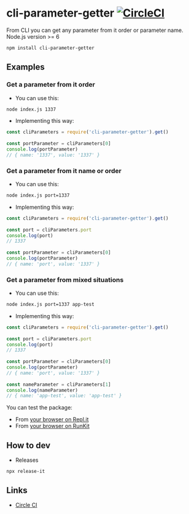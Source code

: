 # cli-parameter-getter [![CircleCI](https://circleci.com/gh/jotafeldmann/cli-parameter-getter.svg?style=svg)](https://circleci.com/gh/jotafeldmann/cli-parameter-getter)

From CLI you can get any parameter from it order or parameter name. Node.js version >= 6

```bash
npm install cli-parameter-getter
```

## Examples

### Get a parameter from it order

- You can use this:

```bash
node index.js 1337
```

- Implementing this way:

```javascript
const cliParameters = require('cli-parameter-getter').get()
 
const portParameter = cliParameters[0]
console.log(portParameter)
// { name: '1337', value: '1337' } 
```

### Get a parameter from it name or order

- You can use this:

```bash
node index.js port=1337
```

- Implementing this way:

```javascript
const cliParameters = require('cli-parameter-getter').get()
 
const port = cliParameters.port
console.log(port)
// 1337 
 
const portParameter = cliParameters[0]
console.log(portParameter)
// { name: 'port', value: '1337' }
```


### Get a parameter from mixed situations

- You can use this:

```bash
node index.js port=1337 app-test
```

- Implementing this way:

```javascript
const cliParameters = require('cli-parameter-getter').get()
 
const port = cliParameters.port
console.log(port)
// 1337 
 
const portParameter = cliParameters[0]
console.log(portParameter)
// { name: 'port', value: '1337' } 
 
const nameParameter = cliParameters[1]
console.log(nameParameter)
// { name: 'app-test', value: 'app-test' }
```

You can test the package:

- From [your browser on Repl.it](https://repl.it/@jotafeldmann/cli-parameter-getter)
- From [your browser on RunKit](https://runkit.com/jotafeldmann/cli-parameter-getter-example)

## How to dev

- Releases
```
npx release-it
```

## Links

- [Circle CI](https://circleci.com/gh/jotafeldmann/cli-parameter-getter)
